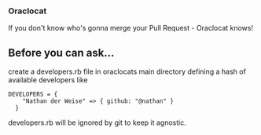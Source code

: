 ### Oraclocat

If you don't know who's gonna merge your Pull Request - Oraclocat knows!

## Before you can ask...

create a developers.rb file in oraclocats main directory defining a hash
of available developers like
    
    DEVELOPERS = {
        "Nathan der Weise" => { github: "@nathan" }
      }

developers.rb will be ignored by git to keep it agnostic.
